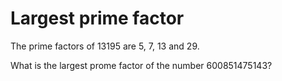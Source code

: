 # Largest prime factor

The prime factors of 13195 are 5, 7, 13 and 29.

What is the largest prome factor of the number 600851475143?
